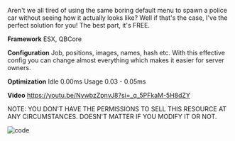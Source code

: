  Aren't we all tired of using the same boring default menu to spawn a police car without seeing how it actually looks like?
  Well if that's the case, I've the perfect solution for you! The best part, it's FREE.

 **Framework**
ESX, QBCore

 **Configuration**
Job, positions, images, names, hash etc. With this effective config you can change almost everything which makes it easier for server owners.


 **Optimization**
Idle 0.00ms
Usage 0.03 - 0.05ms

 **Video**
https://youtu.be/NywbzZpnvJ8?si=_q_5PFkaM-5H8dZY

NOTE: YOU DON'T HAVE THE PERMISSIONS TO SELL THIS RESOURCE AT ANY CIRCUMSTANCES. DOESN'T MATTER IF YOU MODIFY IT OR NOT.

![code](https://github.com/realwestman/Westman-Policegarage/assets/125147438/b3128556-b9d5-47d3-bed4-0c094392dae9)

